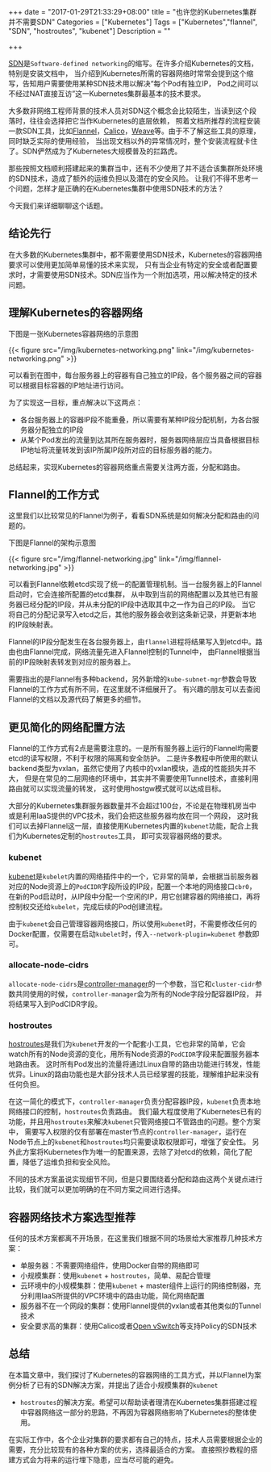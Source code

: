 +++
date = "2017-01-29T21:33:29+08:00"
title = "也许您的Kubernetes集群并不需要SDN"
Categories = ["Kubernetes"]
Tags = ["Kubernetes","flannel", "SDN", "hostroutes", "kubenet"]
Description = ""

+++

[SDN]是`Software-defined networking`的缩写。在许多介绍Kubernetes的文档，特别是安装文档中，
当介绍到Kubernetes所需的容器网络时常常会提到这个缩写，告知用户需要使用某种SDN技术用以解决“每个Pod有独立IP，
Pod之间可以不经过NAT直接互访”这一Kubernetes集群最基本的技术要求。

大多数非网络工程师背景的技术人员对SDN这个概念会比较陌生，当读到这个段落时，往往会选择把它当作Kubernetes的底层依赖，
照着文档所推荐的流程安装一款SDN工具，比如[Flannel]，[Calico]，[Weave]等。由于不了解这些工具的原理，同时缺乏实际的使用经验，
当出现文档以外的异常情况时，整个安装流程就卡住了。SDN俨然成为了Kubernetes大规模普及的拦路虎。

那些按照文档顺利搭建起来的集群当中，还有不少使用了并不适合该集群所处环境的SDN技术，造成了额外的运维负担以及潜在的安全风险。
让我们不得不思考一个问题，怎样才是正确的在Kubernetes集群中使用SDN技术的方法？

今天我们来详细聊聊这个话题。

## 结论先行

在大多数的Kubernetes集群中，都不需要使用SDN技术，Kubernetes的容器网络要求可以使用更加简单易懂的技术来实现，
只有当企业有特定的安全或者配置要求时，才需要使用SDN技术。SDN应当作为一个附加选项，用以解决特定的技术问题。

## 理解Kubernetes的容器网络

下图是一张Kubernetes容器网络的示意图

{{< figure src="/img/kubernetes-networking.png" link="/img/kubernetes-networking.png" >}}

可以看到在图中，每台服务器上的容器有自己独立的IP段，各个服务器之间的容器可以根据目标容器的IP地址进行访问。

为了实现这一目标，重点解决以下这两点：

 - 各台服务器上的容器IP段不能重叠，所以需要有某种IP段分配机制，为各台服务器分配独立的IP段
 - 从某个Pod发出的流量到达其所在服务器时，服务器网络层应当具备根据目标IP地址将流量转发到该IP所属IP段所对应的目标服务器的能力。

总结起来，实现Kubernetes的容器网络重点需要关注两方面，分配和路由。

## Flannel的工作方式

这里我们以比较常见的Flannel为例子，看看SDN系统是如何解决分配和路由的问题的。

下图是Flannel的架构示意图

{{< figure src="/img/flannel-networking.jpg" link="/img/flannel-networking.jpg" >}}

可以看到Flannel依赖etcd实现了统一的配置管理机制。当一台服务器上的Flannel启动时，它会连接所配置的etcd集群，
从中取到当前的网络配置以及其他已有服务器已经分配的IP段，并从未分配的IP段中选取其中之一作为自己的IP段。
当它将自己的分配记录写入etcd之后，其他的服务器会收到这条新记录，并更新本地的IP段映射表。

Flannel的IP段分配发生在各台服务器上，由`flannel`进程将结果写入到etcd中。路由也由Flannel完成，网络流量先进入Flannel控制的Tunnel中，
由Flannel根据当前的IP段映射表转发到对应的服务器上。

需要指出的是Flannel有多种backend，另外新增的`kube-subnet-mgr`参数会导致Flannel的工作方式有所不同，在这里就不详细展开了。
有兴趣的朋友可以去查阅Flannel的文档以及源代码了解更多的细节。

## 更见简化的网络配置方法

Flannel的工作方式有2点是需要注意的。一是所有服务器上运行的Flannel均需要etcd的读写权限，不利于权限的隔离和安全防护。
二是许多教程中所使用的默认backend类型为vxlan，虽然它使用了内核中的vxlan模块，造成的性能损失并不大，
但是在常见的二层网络的环境中，其实并不需要使用Tunnel技术，直接利用路由就可以实现流量的转发，
这时使用hostgw模式就可以达成目标。

大部分的Kubernetes集群服务器数量并不会超过100台，不论是在物理机房当中或是利用IaaS提供的VPC技术，我们会把这些服务器均放在同一个网段，
这时我们可以去掉Flannel这一层，直接使用Kubernetes内置的`kubenet`功能，配合上我们为Kubernetes定制的`hostroutes`工具，
即可实现容器网络的要求。

### kubenet

[kubenet]是`kubelet`内置的网络插件中的一个，它非常的简单，会根据当前服务器对应的Node资源上的`PodCIDR`字段所设的IP段，配置一个本地的网络接口`cbr0`，
在新的Pod启动时，从IP段中分配一个空闲的IP，用它创建容器的网络接口，再将控制权交还给`kubelet`，完成后续的Pod创建流程。

由于`kubenet`会自己管理容器网络接口，所以使用`kubenet`时，不需要修改任何的Docker配置，仅需要在启动`kubelet`时，传入`--network-plugin=kubenet`
参数即可。

### allocate-node-cidrs

`allocate-node-cidrs`是[controller-manager]的一个参数，当它和`cluster-cidr`参数共同使用的时候，`controller-manager`会为所有的Node字段分配容器IP段，
并将结果写入到PodCIDR字段。

### hostroutes

[hostroutes]是我们为`kubenet`开发的一个配套小工具，它也非常的简单，它会watch所有的Node资源的变化，用所有Node资源的`PodCIDR`字段来配置服务器本地路由表。
这时所有Pod发出的流量将通过Linux自带的路由功能进行转发，性能优异。Linux的路由功能也是大部分技术人员已经掌握的技能，理解维护起来没有任何负担。

在这一简化的模式下，`controller-manager`负责分配容器IP段，`kubenet`负责本地网络接口的控制，`hostroutes`负责路由。
我们最大程度使用了Kubernetes已有的功能，并且用`hostroutes`来解决`kubenet`只管网络接口不管路由的问题。整个方案中，
需要写入权限的仅有部署在master节点的`controller-manager`，运行在Node节点上的`kubenet`和`hostroutes`均只需要读取权限即可，增强了安全性。
另外此方案将Kubernetes作为唯一的配置来源，去除了对etcd的依赖，简化了配置，降低了运维负担和安全风险。

不同的技术方案虽说实现细节不同，但是只要围绕着分配和路由这两个关键点进行比较，我们就可以更加明确的在不同方案之间进行选择。

## 容器网络技术方案选型推荐

任何的技术方案都离不开场景，在这里我们根据不同的场景给大家推荐几种技术方案：

 - 单服务器：不需要网络组件，使用Docker自带的网络即可
 - 小规模集群：使用`kubenet` + `hostroutes`，简单、易配合管理
 - 云环境中的小规模集群：使用`kubenet` + master组件上运行的网络控制器，充分利用IaaS所提供的VPC环境中的路由功能，简化网络配置
 - 服务器不在一个网段的集群：使用Flannel提供的vxlan或者其他类似的Tunnel技术
 - 安全要求高的集群：使用Calico或者[Open vSwitch]等支持Policy的SDN技术

## 总结

在本篇文章中，我们探讨了Kubernetes的容器网络的工具方式，并以Flannel为案例分析了已有的SDN解决方案，并提出了适合小规模集群的`kubenet`
+ `hostroutes`的解决方案。希望可以帮助读者理清在Kubernetes集群搭建过程中容器网络这一部分的思路，不再因为容器网络影响了Kubernetes的整体使用。

在实际工作中，各个企业对集群的要求都有自己的特点，技术人员需要根据企业的需要，充分比较现有的各种方案的优劣，选择最适合的方案。
直接照抄教程的搭建方式会为将来的运行埋下隐患，应当尽可能的避免。

[SDN]: https://en.wikipedia.org/wiki/Software-defined_networking
[Flannel]: https://github.com/coreos/flannel
[Calico]: https://www.projectcalico.org/
[Weave]: https://github.com/weaveworks/weave
[kubenet]: https://kubernetes.io/docs/admin/network-plugins/#kubenet
[controller-manager]: https://kubernetes.io/docs/admin/kube-controller-manager/
[hostroutes]: https://github.com/kubeup/hostroutes
[Open vSwitch]: http://openvswitch.org/
